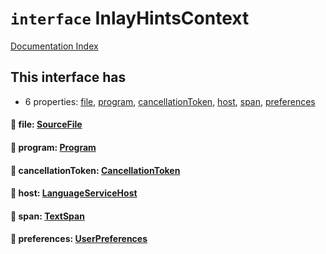 # `interface` InlayHintsContext

[Documentation Index](../README.md)

## This interface has

- 6 properties:
[file](#-file-sourcefile),
[program](#-program-program),
[cancellationToken](#-cancellationtoken-cancellationtoken),
[host](#-host-languageservicehost),
[span](#-span-textspan),
[preferences](#-preferences-userpreferences)


#### 📄 file: [SourceFile](../private.interface.SourceFile/README.md)



#### 📄 program: [Program](../private.interface.Program/README.md)



#### 📄 cancellationToken: [CancellationToken](../private.interface.CancellationToken/README.md)



#### 📄 host: [LanguageServiceHost](../private.interface.LanguageServiceHost/README.md)



#### 📄 span: [TextSpan](../private.interface.TextSpan/README.md)



#### 📄 preferences: [UserPreferences](../private.interface.UserPreferences/README.md)



